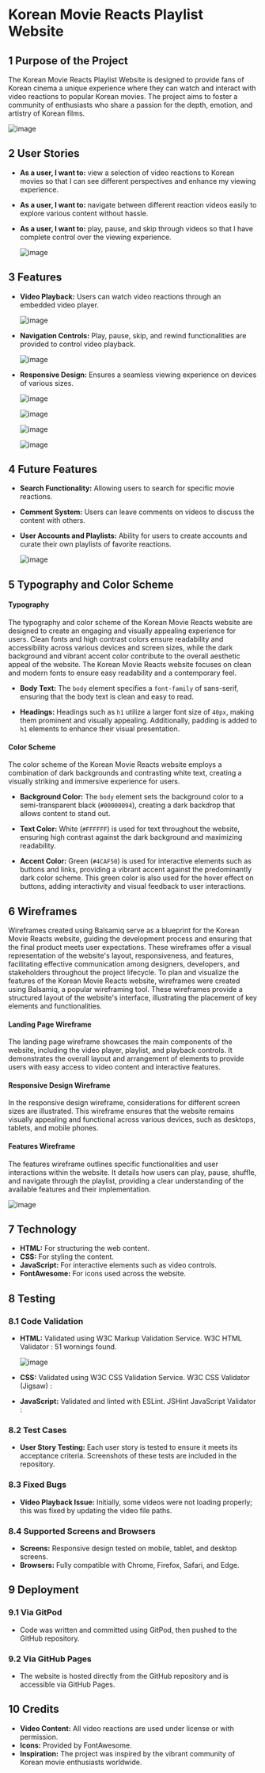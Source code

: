 # Korean Movie Reacts Playlist Website

## 1 Purpose of the Project
The Korean Movie Reacts Playlist Website is designed to provide fans of Korean cinema a unique experience where they can watch and interact with video reactions to popular Korean movies. The project aims to foster a community of enthusiasts who share a passion for the depth, emotion, and artistry of Korean films.

![image](https://github.com/arcadejk/movies-reacts-playlist/assets/157130011/c7e283c3-9b4b-4a65-8b8a-319fb467419b)


## 2 User Stories
- **As a user, I want to:** view a selection of video reactions to Korean movies so that I can see different perspectives and enhance my viewing experience.
- **As a user, I want to:** navigate between different reaction videos easily to explore various content without hassle.
- **As a user, I want to:** play, pause, and skip through videos so that I have complete control over the viewing experience.

  ![image](https://github.com/arcadejk/movies-reacts-playlist/assets/157130011/637042e9-1a41-4986-9ade-cd601fd5a2fe)


## 3 Features
- **Video Playback:** Users can watch video reactions through an embedded video player.

  ![image](https://github.com/arcadejk/movies-reacts-playlist/assets/157130011/a3ea5f51-0372-4c4c-ab99-b0a0410f4208)

- **Navigation Controls:** Play, pause, skip, and rewind functionalities are provided to control video playback.

  ![image](https://github.com/arcadejk/movies-reacts-playlist/assets/157130011/ae92d5c4-7475-4920-8a41-618470a84b65)

- **Responsive Design:** Ensures a seamless viewing experience on devices of various sizes.

  ![image](https://github.com/arcadejk/movies-reacts-playlist/assets/157130011/f8828d78-65f6-4e7a-8c14-a00fbeeb85f3)

  ![image](https://github.com/arcadejk/movies-reacts-playlist/assets/157130011/19c984b4-5c09-42c2-aea5-8582f9d59fa3)

  ![image](https://github.com/arcadejk/movies-reacts-playlist/assets/157130011/8969b085-dbbc-4175-ae3b-1a546844067c)

  ![image](https://github.com/arcadejk/movies-reacts-playlist/assets/157130011/a7862b2b-d8c4-4820-9711-259bd16ae709)


## 4 Future Features
- **Search Functionality:** Allowing users to search for specific movie reactions.
- **Comment System:** Users can leave comments on videos to discuss the content with others.
- **User Accounts and Playlists:** Ability for users to create accounts and curate their own playlists of favorite reactions.
  
  ![image](https://github.com/arcadejk/movies-reacts-playlist/assets/157130011/b8df32ee-d52c-4697-92ac-9fca28016735)


## 5 Typography and Color Scheme

#### Typography
The typography and color scheme of the Korean Movie Reacts website are designed to create an engaging and visually appealing experience for users. Clean fonts and high contrast colors ensure readability and accessibility across various devices and screen sizes, while the dark background and vibrant accent color contribute to the overall aesthetic appeal of the website.
The Korean Movie Reacts website focuses on clean and modern fonts to ensure easy readability and a contemporary feel.

- **Body Text:** The `body` element specifies a `font-family` of sans-serif, ensuring that the body text is clean and easy to read.
  
- **Headings:** Headings such as `h1` utilize a larger font size of `40px`, making them prominent and visually appealing. Additionally, padding is added to `h1` elements to enhance their visual presentation.

#### Color Scheme
The color scheme of the Korean Movie Reacts website employs a combination of dark backgrounds and contrasting white text, creating a visually striking and immersive experience for users.

- **Background Color:** The `body` element sets the background color to a semi-transparent black (`#00000094`), creating a dark backdrop that allows content to stand out.
  
- **Text Color:** White (`#FFFFFF`) is used for text throughout the website, ensuring high contrast against the dark background and maximizing readability.
  
- **Accent Color:** Green (`#4CAF50`) is used for interactive elements such as buttons and links, providing a vibrant accent against the predominantly dark color scheme. This green color is also used for the hover effect on buttons, adding interactivity and visual feedback to user interactions.


## 6 Wireframes

Wireframes created using Balsamiq serve as a blueprint for the Korean Movie Reacts website, guiding the development process and ensuring that the final product meets user expectations. These wireframes offer a visual representation of the website's layout, responsiveness, and features, facilitating effective communication among designers, developers, and stakeholders throughout the project lifecycle.
To plan and visualize the features of the Korean Movie Reacts website, wireframes were created using Balsamiq, a popular wireframing tool. These wireframes provide a structured layout of the website's interface, illustrating the placement of key elements and functionalities.

#### Landing Page Wireframe

The landing page wireframe showcases the main components of the website, including the video player, playlist, and playback controls. It demonstrates the overall layout and arrangement of elements to provide users with easy access to video content and interactive features.


#### Responsive Design Wireframe

In the responsive design wireframe, considerations for different screen sizes are illustrated. This wireframe ensures that the website remains visually appealing and functional across various devices, such as desktops, tablets, and mobile phones.


#### Features Wireframe

The features wireframe outlines specific functionalities and user interactions within the website. It details how users can play, pause, shuffle, and navigate through the playlist, providing a clear understanding of the available features and their implementation.

![image](https://github.com/arcadejk/movies-reacts-playlist/assets/157130011/f885aa8c-c554-4856-84fe-6f95b32b937b)



## 7 Technology
- **HTML:** For structuring the web content.
- **CSS:** For styling the content.
- **JavaScript:** For interactive elements such as video controls.
- **FontAwesome:** For icons used across the website.

## 8 Testing
### 8.1 Code Validation
- **HTML:** Validated using W3C Markup Validation Service.
  W3C HTML Validator : 51 wornings found.
  
  ![image](https://github.com/arcadejk/movies-reacts-playlist/assets/157130011/c097c3a0-314a-48a8-8ac4-63d34cab1816)

  
- **CSS:** Validated using W3C CSS Validation Service.
  W3C CSS Validator (Jigsaw) : 
  
- **JavaScript:** Validated and linted with ESLint.
  JSHint JavaScript Validator : 

### 8.2 Test Cases
- **User Story Testing:** Each user story is tested to ensure it meets its acceptance criteria. Screenshots of these tests are included in the repository.

### 8.3 Fixed Bugs
- **Video Playback Issue:** Initially, some videos were not loading properly; this was fixed by updating the video file paths.

### 8.4 Supported Screens and Browsers
- **Screens:** Responsive design tested on mobile, tablet, and desktop screens.
- **Browsers:** Fully compatible with Chrome, Firefox, Safari, and Edge.

## 9 Deployment
### 9.1 Via GitPod
- Code was written and committed using GitPod, then pushed to the GitHub repository.
### 9.2 Via GitHub Pages
- The website is hosted directly from the GitHub repository and is accessible via GitHub Pages.

## 10 Credits
- **Video Content:** All video reactions are used under license or with permission.
- **Icons:** Provided by FontAwesome.
- **Inspiration:** The project was inspired by the vibrant community of Korean movie enthusiasts worldwide.

